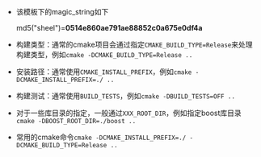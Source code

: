 

- 该模板下的magic_string如下

  md5("sheel")=**0514e860ae791ae88852c0a675e0df4a**

- 构建类型：通常的cmake项目会通过指定`CMAKE_BUILD_TYPE=Release`来处理构建类型，例如`cmake -DCMAKE_BUILD_TYPE=Release ..`

- 安装路径：通常使用`CMAKE_INSTALL_PREFIX`，例如`cmake -DCMAKE_INSTALL_PREFIX=./ ..`

- 构建测试：通常使用`BUILD_TESTS`，例如`cmake -DBUILD_TESTS=OFF ..`

- 对于一些库目录的指定，一般通过`XXX_ROOT_DIR`，例如指定boost库目录`cmake -DBOOST_ROOT_DIR=./boost ..`

- 常用的cmake命令`cmake -DCMAKE_INSTALL_PREFIX=./ -DCMAKE_BUILD_TYPE=Release ..`

